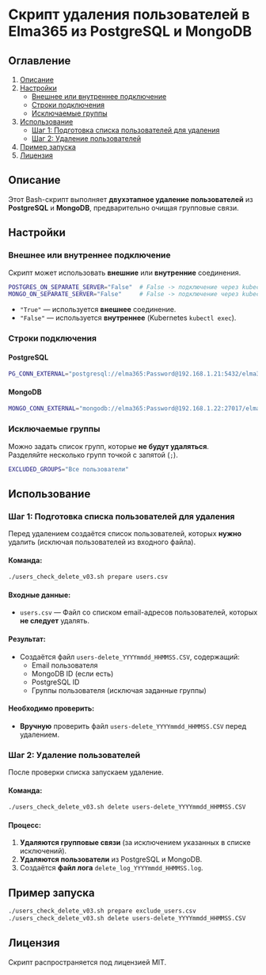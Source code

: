 # Скрипт удаления пользователей в Elma365 из PostgreSQL и MongoDB
## Оглавление
1. [Описание](#описание)
2. [Настройки](#настройки)
   - [Внешнее или внутреннее подключение](#внешнее-или-внутреннее-подключение)
   - [Строки подключения](#строки-подключения)
   - [Исключаемые группы](#исключаемые-группы)
3. [Использование](#использование)
   - [Шаг 1: Подготовка списка пользователей для удаления](#шаг-1-подготовка-списка-пользователей-для-удаления)
   - [Шаг 2: Удаление пользователей](#шаг-2-удаление-пользователей)
4. [Пример запуска](#пример-запуска)
5. [Лицензия](#лицензия)

## Описание
Этот Bash-скрипт выполняет **двухэтапное удаление пользователей** из **PostgreSQL** и **MongoDB**, предварительно очищая групповые связи.

## Настройки

### Внешнее или внутреннее подключение
Скрипт может использовать **внешние** или **внутренние** соединения.

```sh
POSTGRES_ON_SEPARATE_SERVER="False"  # False -> подключение через kubectl exec
MONGO_ON_SEPARATE_SERVER="False"     # False -> подключение через kubectl exec
```

- `"True"` — используется **внешнее** соединение.
- `"False"` — используется **внутреннее** (Kubernetes `kubectl exec`).

### Строки подключения

#### PostgreSQL
```sh
PG_CONN_EXTERNAL="postgresql://elma365:Password@192.168.1.21:5432/elma365?sslmode=disable"
```

#### MongoDB
```sh
MONGO_CONN_EXTERNAL="mongodb://elma365:Password@192.168.1.22:27017/elma365?ssl=false"
```

### Исключаемые группы
Можно задать список групп, которые **не будут удаляться**.  
Разделяйте несколько групп точкой с запятой (`;`).

```sh
EXCLUDED_GROUPS="Все пользователи"
```


## Использование

### Шаг 1: Подготовка списка пользователей для удаления
Перед удалением создаётся список пользователей, которых **нужно** удалить (исключая пользователей из входного файла).

#### Команда:
```sh
./users_check_delete_v03.sh prepare users.csv
```
#### Входные данные:
- `users.csv` — Файл со списком email-адресов пользователей, которых **не следует** удалять.

#### Результат:
- Создаётся файл `users-delete_YYYYmmdd_HHMMSS.CSV`, содержащий:
  - Email пользователя
  - MongoDB ID (если есть)
  - PostgreSQL ID
  - Группы пользователя (исключая заданные группы)

#### Необходимо проверить:
- **Вручную** проверить файл `users-delete_YYYYmmdd_HHMMSS.CSV` перед удалением.

### Шаг 2: Удаление пользователей
После проверки списка запускаем удаление.

#### Команда:
```sh
./users_check_delete_v03.sh delete users-delete_YYYYmmdd_HHMMSS.CSV
```

#### Процесс:
1. **Удаляются групповые связи** (за исключением указанных в списке исключений).
2. **Удаляются пользователи** из PostgreSQL и MongoDB.
3. Создаётся **файл лога** `delete_log_YYYYmmdd_HHMMSS.log`.

## Пример запуска
```sh
./users_check_delete_v03.sh prepare exclude_users.csv
./users_check_delete_v03.sh delete users-delete_YYYYmmdd_HHMMSS.CSV
```

## Лицензия
Скрипт распространяется под лицензией MIT.
